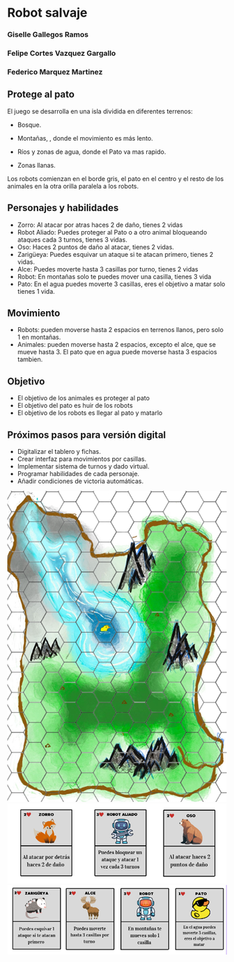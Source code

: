 # Robot salvaje
### Giselle Gallegos Ramos
### Felipe Cortes Vazquez Gargallo
### Federico Marquez Martinez
## Protege al pato
El juego se desarrolla en una isla dividida en diferentes terrenos:

- Bosque.

- Montañas, , donde el movimiento es más lento.

- Ríos y zonas de agua, donde el Pato va mas rapido.

- Zonas llanas.


Los robots comienzan en el borde gris, el pato en el centro y el resto de los animales en la otra orilla paralela a los robots.

## Personajes y habilidades
- Zorro: Al atacar por atras haces 2 de daño, tienes 2 vidas
- Robot Aliado: Puedes proteger al Pato o a otro animal bloqueando ataques cada 3 turnos, tienes 3 vidas.
- Oso: Haces 2 puntos de daño al atacar, tienes 2 vidas.
- Zarigüeya: Puedes esquivar un ataque si te atacan primero, tienes 2 vidas.
- Alce: Puedes moverte hasta 3 casillas por turno, tienes 2 vidas
- Robot: En montañas solo te puedes mover una casilla, tienes 3 vida
- Pato: En el agua puedes moverte 3 casillas, eres el objetivo a matar solo tienes 1 vida.

## Movimiento
- Robots: pueden moverse hasta 2 espacios en terrenos llanos, pero solo 1 en montañas.
- Animales: pueden moverse hasta 2 espacios, excepto el alce, que se mueve hasta 3. El pato que en agua puede moverse hasta 3 espacios tambien.


## Objetivo 
- El objetivo de los animales es proteger al pato
- El objetivo del pato es huir de los robots
- El objetivo de los robots es llegar al pato y matarlo

## Próximos pasos para versión digital

- Digitalizar el tablero y fichas.
- Crear interfaz para movimientos por casillas.
- Implementar sistema de turnos y dado virtual.
- Programar habilidades de cada personaje.
- Añadir condiciones de victoria automáticas.

![tablero](assests/tableropato.png)
![personajes](assests/cartasPAto1.png)
![personajes](assests/cartasPato2.png)